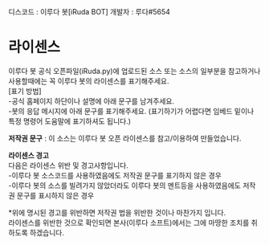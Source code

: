 디스코드 : 이루다 봇[iRuda BOT]
개발자 : 루다#5654

# **라이센스**   
이루다 봇 공식 오픈파일(iRuda.py)에 업로드된 소스 또는 소스의 일부분을 참고하거나 사용할때에는 꼭 이루다 봇의 라이센스를 표기해주세요.   
 [표기 방법]   
 -공식 홈페이지 하단이나 설명에 아래 문구를 남겨주세요.   
 -봇의 응답 메시지에 아래 문구를 표기해주세요. (표기하기가 어렵다면 임베드 밑이나 특정 명령어 도움말에 표기하셔도 됩니다.)   
    
 **저작권 문구** : 이 소스는 이루다 봇 오픈 라이센스를 참고/이용하여 만들었습니다.   
    
**라이센스 경고**   
다음은 라이센스 위반 및 경고사항입니다.   
 -이루다 봇 소스코드를 사용하였음에도 저작권 문구를 표기하지 않은 경우   
 -이루다 봇의 소스를 빌려가지 않았더라도 이루다 봇의 멘트등을 사용하였음에도 저작권 문구를 표시하지 않은 경우   
    
 *위에 명시된 경고를 위반하면 저작권 법을 위반한 것이나 마찬가지 입니다.   
  라이센스를 위반한 것으로 확인되면 본사(이루다 소프트)에서는 그에 마땅한 조치를 취하도록 하겠습니다.   
